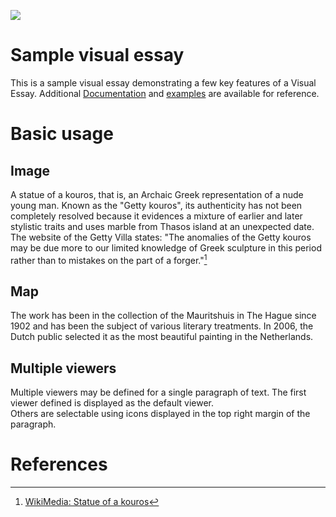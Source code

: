 <a href="https://juncture-digital.org"><img src="https://juncture-digital.org/images/ve-button.png"></a>

<param ve-config 
       title="Getty Confindential"
       author="Isabelle Woodward and Jacquelyn Fielding"
       banner="https://pbs.twimg.com/media/FkcID2GXwAAfRgM?format=jpg&name=medium" 
       layout="vertical">

<!-- Entities discussed throughout the essay are typically defined before the essay text and
     are thus available in all text.  Entity identifiers (QIDs) can be found in either
     Wikipedia or Wikidata (https://www.wikidata.org)> -->
<param ve-entity eid="Q185372"> <!-- Girl with a Pearl Earring painting -->
<param ve-entity eid="Q41264"> <!-- Johannes Vermeer -->
<param ve-entity eid="Q221092"> <!-- Mauritshuis -->
<param ve-entity eid="Q36600"> <!-- The Hague -->

# Sample visual essay

This is a sample visual essay demonstrating a few key features of a Visual Essay. Additional [Documentation](https://github.com/JSTOR-Labs/juncture/wiki) and [examples](https://jstor-labs.github.io/juncture-examples) are available for reference.
<param ve-image 
       manifest="https://upload.wikimedia.org/wikipedia/commons/thumb/a/a5/Statue_of_a_kouros_%28c._530_BCE_or_modern%2C_Getty_Villa_Collection%29.jpg/640px-Statue_of_a_kouros_%28c._530_BCE_or_modern%2C_Getty_Villa_Collection%29.jpg">

# Basic usage

## Image

 A statue of a kouros, that is, an Archaic Greek representation of a nude young man. Known as the "Getty kouros", its authenticity has not been completely resolved because it evidences a mixture of earlier and later stylistic traits and uses marble from Thasos island at an unexpected date. The website of the Getty Villa states: "The anomalies of the Getty kouros may be due more to our limited knowledge of Greek sculpture in this period rather than to mistakes on the part of a forger."[^1]
<param ve-image 
       label="Statue of Kouros " 
       description="Photo of Getty Museum's Statue of Kouros" 
       license="public domain" 
       url="https://upload.wikimedia.org/wikipedia/commons/thumb/a/a5/Statue_of_a_kouros_%28c._530_BCE_or_modern%2C_Getty_Villa_Collection%29.jpg/640px-Statue_of_a_kouros_%28c._530_BCE_or_modern%2C_Getty_Villa_Collection%29.jpg">

## Map

The work has been in the collection of the Mauritshuis in The Hague since 1902 and has been the subject of various 
literary treatments. In 2006, the Dutch public selected it as the most beautiful painting in the Netherlands.
<param ve-map center="Q36600" zoom="11" prefer-geojson>

## Multiple viewers

Multiple viewers may be defined for a single paragraph of text.  The first viewer defined is displayed as the default viewer.  
Others are selectable using icons displayed in the top right margin of the paragraph.
<param ve-image 
       manifest="https://iiif.juncture-digital.org/manifest/6dd738aed85597cac540ad31dd5818e86ef7f2918c7b43a9eb3123d5538e6e4c">
<param ve-map center="Q36600" zoom="11">

# References

[^1]: [WikiMedia: Statue of a kouros](https://commons.wikimedia.org/wiki/File:Statue_of_a_kouros_(c._530_BCE_or_modern,_Getty_Villa_Collection).jpg#metadata)
